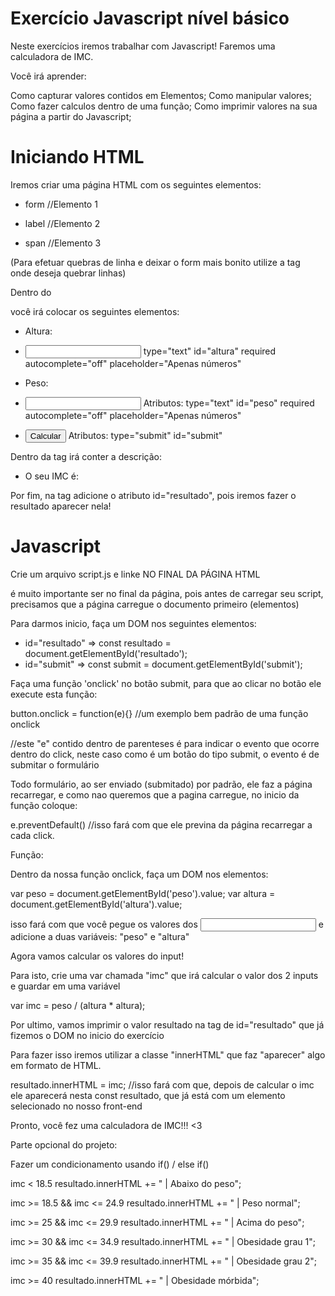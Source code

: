 # Exercício Javascript nível básico

Neste exercícios iremos trabalhar com Javascript!
Faremos uma calculadora de IMC.

Você irá aprender:

Como capturar valores contidos em Elementos;
Como manipular valores;
Como fazer calculos dentro de uma função;
Como imprimir valores na sua página a partir do Javascript;


# Iniciando HTML

Iremos criar uma página HTML com os seguintes elementos:

- form //Elemento 1

- label //Elemento 2
  
- span //Elemento 3

(Para efetuar quebras de linha e deixar o form mais bonito utilize a tag <br> onde deseja quebrar linhas)

Dentro do <form> você irá colocar os seguintes elementos:

- <label> Altura: 
- <input> type="text" id="altura" required autocomplete="off" placeholder="Apenas números"

- <label> Peso: 
- <input> Atributos: type="text" id="peso" required autocomplete="off" placeholder="Apenas números"

- <button>Calcular</button> Atributos: type="submit" id="submit"


Dentro da tag <label> irá conter a descrição: 

- O seu IMC é: 

Por fim, na tag <span> adicione o atributo id="resultado", pois iremos fazer o resultado aparecer nela!

# Javascript

Crie um arquivo script.js e linke NO FINAL DA PÁGINA HTML
<script src="caminho para o script"></script>

é muito importante ser no final da página, pois antes de carregar seu script, precisamos que a página carregue o documento primeiro (elementos)

Para darmos inicio, faça um DOM nos seguintes elementos:

- id="resultado" => const resultado = document.getElementById('resultado');
- id="submit" => const submit = document.getElementById('submit');

Faça uma função 'onclick' no botão submit, para que ao clicar no botão ele execute esta função:

button.onclick = function(e){} //um exemplo bem padrão de uma função onclick

//este "e" contido dentro de parenteses é para indicar o evento que ocorre dentro do click, neste caso como é um botão do tipo submit, o evento é de submitar o formulário

Todo formulário, ao ser enviado (submitado) por padrão, ele faz a página recarregar, e como nao queremos que a pagina carregue, no inicio da função coloque:

e.preventDefault() //isso fará com que ele previna da página recarregar a cada click.

Função:

Dentro da nossa função onclick, faça um DOM nos elementos:

var peso = document.getElementById('peso').value;
var altura = document.getElementById('altura').value;

isso fará com que você pegue os valores dos <input> e adicione a duas variáveis: "peso" e "altura"

Agora vamos calcular os valores do input!

Para isto, crie uma var chamada "imc" que irá calcular o valor dos 2 inputs e guardar em uma variável

var imc = peso / (altura * altura);

Por ultimo, vamos imprimir o valor resultado na tag de id="resultado" que já fizemos o DOM no inicio do exercício

Para fazer isso iremos utilizar a classe "innerHTML" que faz "aparecer" algo em formato de HTML.

resultado.innerHTML = imc; //isso fará com que, depois de calcular o imc ele aparecerá nesta const resultado, que já está com um elemento selecionado no nosso front-end

Pronto, você fez uma calculadora de IMC!!! <3



Parte opcional do projeto:

Fazer um condicionamento usando if() / else if()

imc < 18.5
resultado.innerHTML += " | Abaixo do peso";

imc >= 18.5 && imc <= 24.9
resultado.innerHTML += " | Peso normal";

imc >= 25 && imc <= 29.9
resultado.innerHTML += " | Acima do peso";

imc >= 30 && imc <= 34.9
resultado.innerHTML += " | Obesidade grau 1";

imc >= 35 && imc <= 39.9
resultado.innerHTML += " | Obesidade grau 2";

imc >= 40
resultado.innerHTML += " | Obesidade mórbida";
